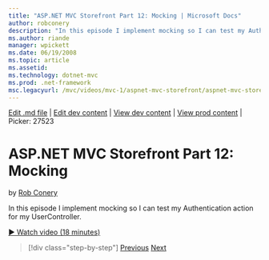 ```yaml
---
title: "ASP.NET MVC Storefront Part 12: Mocking | Microsoft Docs"
author: robconery
description: "In this episode I implement mocking so I can test my Authentication action for my UserController."
ms.author: riande
manager: wpickett
ms.date: 06/19/2008
ms.topic: article
ms.assetid: 
ms.technology: dotnet-mvc
ms.prod: .net-framework
msc.legacyurl: /mvc/videos/mvc-1/aspnet-mvc-storefront/aspnet-mvc-storefront-part-12-mocking
---
```

[Edit .md file](C:\Projects\msc\dev\Msc.Www\Web.ASP\App_Data\github\mvc\videos\mvc-1\aspnet-mvc-storefront\aspnet-mvc-storefront-part-12-mocking.md) | [Edit dev content](http://www.aspdev.net/umbraco#/content/content/edit/26732) | [View dev content](http://docs.aspdev.net/tutorials/mvc/videos/mvc-1/aspnet-mvc-storefront/aspnet-mvc-storefront-part-12-mocking.html) | [View prod content](http://www.asp.net/mvc/videos/mvc-1/aspnet-mvc-storefront/aspnet-mvc-storefront-part-12-mocking) | Picker: 27523

ASP.NET MVC Storefront Part 12: Mocking
====================
by [Rob Conery](https://github.com/robconery)

In this episode I implement mocking so I can test my Authentication action for my UserController.

[&#9654; Watch video (18 minutes)](https://channel9.msdn.com/Blogs/ASP-NET-Site-Videos/aspnet-mvc-storefront-part-12-mocking)

>[!div class="step-by-step"] [Previous](aspnet-mvc-storefront-part-11-hooking-up-the-shopping-cart-and-using-components.md) [Next](aspnet-mvc-storefront-part-13-dependency-injection.md)